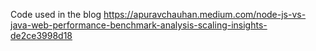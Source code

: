 Code used in the blog
https://apuravchauhan.medium.com/node-js-vs-java-web-performance-benchmark-analysis-scaling-insights-de2ce3998d18
